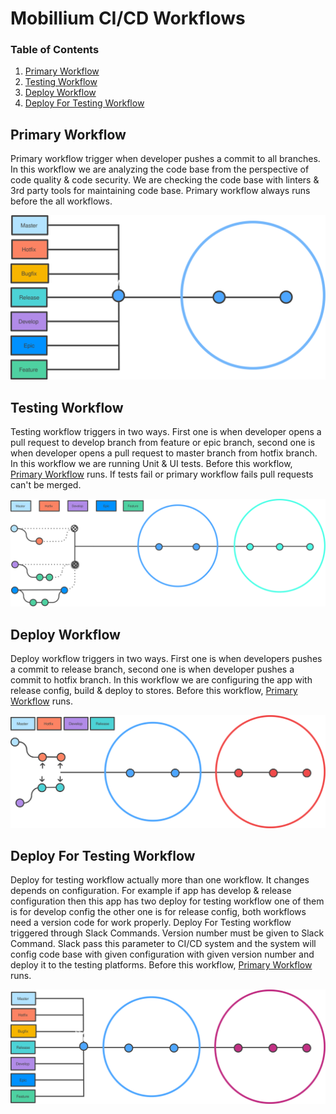 

# Mobillium CI/CD Workflows

### Table of Contents

1. [Primary Workflow](#primary)
1. [Testing Workflow](#testing)
1. [Deploy Workflow](#release-bugfix)
1. [Deploy For Testing Workflow](#hotfix)


<a name="primary"></a>
## Primary Workflow

Primary workflow trigger when developer pushes a commit to all branches. In this workflow we are analyzing the code base from the perspective of code quality & code security. We are checking the code base with linters & 3rd party tools for maintaining code base. Primary workflow always runs before the all workflows.

![](Images/primary.svg)

<a name="testing"></a>
## Testing Workflow

Testing workflow triggers in two ways. First one is when developer opens a pull request to develop branch from feature or epic branch, second one is when developer opens a pull request to master branch from hotfix branch. In this workflow we are running Unit & UI tests. Before this workflow, [Primary Workflow](#primary) runs.  If tests fail or primary workflow fails pull requests can't be merged.

![](Images/testing.svg)

<a name="deploy"></a>
## Deploy Workflow

Deploy workflow triggers in two ways. First one is when developers pushes a commit to release branch, second one is when developer pushes a commit to hotfix branch. In this workflow we are configuring the app with release config, build & deploy to stores. Before this workflow, [Primary Workflow](#primary) runs.

![](Images/deploy.svg)

<a name="deploy-for-testing"></a>
## Deploy For Testing Workflow

Deploy for testing workflow actually more than one workflow. It changes depends on configuration. For example if app has develop & release configuration then this app has two deploy for testing workflow one of them is for develop config the other one is for release config, both workflows need a version code for work properly. Deploy For Testing workflow triggered through Slack Commands. Version number must be given to Slack Command. Slack pass this parameter to CI/CD system and the system will config code base with given configuration with given version number and deploy it to the testing platforms. Before this workflow, [Primary Workflow](#primary) runs.

![](Images/deploy-for-testing.svg)
